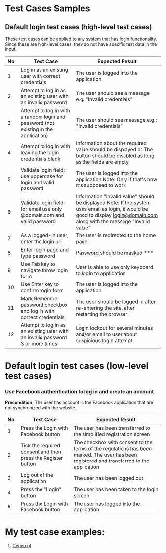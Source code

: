 # Test Cases Samples #

## Default login test cases (high-level test cases) ##
These test cases can be applied to any system that has login functionality. Since these are high-level cases, they do not have specific test data in the input.

| No. |	Test Case |	Expected Result |
|----|---------|-----------------|
|1 | Log in as an existing user with correct credentials	|The user is logged into the application|
|2 | Attempt to log in as an existing user with an invalid password|	The user should see a message e.g. "Invalid credentials"|
|3 |	Attempt to log in with a random login and password (not existing in the application)|	The user should see message e.g.: "Invalid credentials" |
|4 |	Attempt to log in with leaving the login credentials blank |	Information about the required value should be displayed or The button should be disabled as long as the fields are empty|
|5 |	Validate login field: use uppercase for login and valid password	| The user is logged into the application Note: Only if that's how it's supposed to work |
|6 |	Validate login field: for email use only @domain.com and valid password |	Information "invalid value" should be displayed Note: If the system uses email as login, it would be good to display login@domain.com along with the message "Invalid value"|
|7 |	As a logged-in user, enter the login url	| The user is redirected to the home page |
|8 |	Enter login page and type password |	Password should be masked *** |
|9 |	Use Tab key to navigate throw login form |	User is able to use only keyboard to login to application |
|10 |	Use Enter key to confirm login form |	The user is logged into the application |
|11	| Mark Remember password checkbox and log in with correct credentials |	The user should be logged in after re-entering the site, after restarting the browser |
|12	| Attempt to log in as an existing user with an invalid password 3 or more times	| Login lockout for several minutes and/or email to user about suspicious login attempt. |
 

# Default login test cases (low-level test cases) #

### Use Facebook authentication to log in and create an account ###

**Precondition:** The user has account in the Facebook application that are not synchronized with the website.

| No. |	Test Case |	Expected Result |
|----|---------|--------|
|1 |Press the Login with Facebook button  |	The user has been transferred to the simplified registration screen |
|2 |Tick the required consent and then press the Register button | The checkbox with consent to the terms of the regulations has been marked. The user has been registered and transferred to the application |
|3 |Log out of the application	 | The user has been logged out |
|4 |Press the "Login" button	 | The user has been taken to the login screen |
|5 |Press the Login with Facebook button |The user has logged into the application |


# My test case examples: #
1. [Ceneo.pl](https://github.com/KarolinaSzczech/Manual_tester_Portfolio/blob/nowy_raport/test_raport/Ceneopl_raport.md)
    
